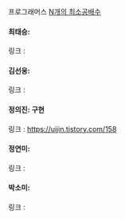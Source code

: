 프로그래머스 [N개의 최소공배수](https://school.programmers.co.kr/learn/courses/30/lessons/12953) <br>

#### 최태승: 
링크 : 

#### 김선웅:
링크 :

#### 정의진: 구현
링크 : https://uijin.tistory.com/158

#### 정연미:
링크 :

#### 박소미:
링크 :
